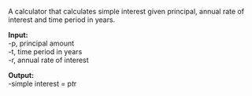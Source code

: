 A calculator that calculates simple interest given principal, annual rate of interest and time period in years.

**Input:**\
   	-p, principal amount\
   	-t, time period in years\
   	-r, annual rate of interest
  
**Output:**\
   	-simple interest = p*t*r
